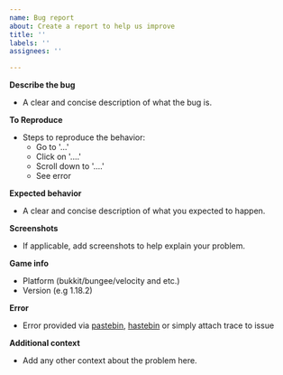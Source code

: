 ```yaml
---
name: Bug report
about: Create a report to help us improve
title: ''
labels: ''
assignees: ''

---
```


**Describe the bug**
- A clear and concise description of what the bug is.

**To Reproduce**
- Steps to reproduce the behavior:
  - Go to '...'
  - Click on '....'
  - Scroll down to '....'
  - See error

**Expected behavior**
- A clear and concise description of what you expected to happen.

**Screenshots**
- If applicable, add screenshots to help explain your problem.

**Game info**
- Platform (bukkit/bungee/velocity and etc.)
- Version (e.g 1.18.2)

**Error**
- Error provided via [pastebin](pastebin.com), [hastebin](hastebin.com) or simply attach trace to issue

**Additional context**
- Add any other context about the problem here.
